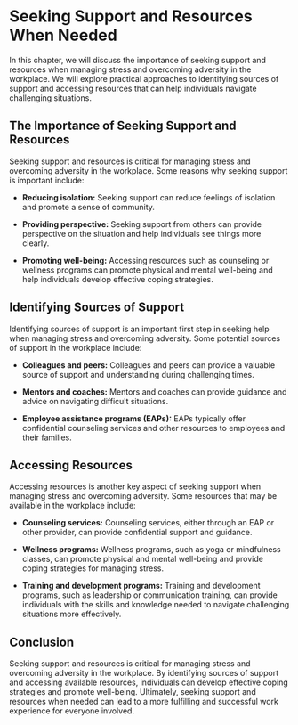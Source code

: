 Seeking Support and Resources When Needed
==============================================================================================

In this chapter, we will discuss the importance of seeking support and resources when managing stress and overcoming adversity in the workplace. We will explore practical approaches to identifying sources of support and accessing resources that can help individuals navigate challenging situations.

The Importance of Seeking Support and Resources
-----------------------------------------------

Seeking support and resources is critical for managing stress and overcoming adversity in the workplace. Some reasons why seeking support is important include:

* **Reducing isolation:** Seeking support can reduce feelings of isolation and promote a sense of community.

* **Providing perspective:** Seeking support from others can provide perspective on the situation and help individuals see things more clearly.

* **Promoting well-being:** Accessing resources such as counseling or wellness programs can promote physical and mental well-being and help individuals develop effective coping strategies.

Identifying Sources of Support
------------------------------

Identifying sources of support is an important first step in seeking help when managing stress and overcoming adversity. Some potential sources of support in the workplace include:

* **Colleagues and peers:** Colleagues and peers can provide a valuable source of support and understanding during challenging times.

* **Mentors and coaches:** Mentors and coaches can provide guidance and advice on navigating difficult situations.

* **Employee assistance programs (EAPs):** EAPs typically offer confidential counseling services and other resources to employees and their families.

Accessing Resources
-------------------

Accessing resources is another key aspect of seeking support when managing stress and overcoming adversity. Some resources that may be available in the workplace include:

* **Counseling services:** Counseling services, either through an EAP or other provider, can provide confidential support and guidance.

* **Wellness programs:** Wellness programs, such as yoga or mindfulness classes, can promote physical and mental well-being and provide coping strategies for managing stress.

* **Training and development programs:** Training and development programs, such as leadership or communication training, can provide individuals with the skills and knowledge needed to navigate challenging situations more effectively.

Conclusion
----------

Seeking support and resources is critical for managing stress and overcoming adversity in the workplace. By identifying sources of support and accessing available resources, individuals can develop effective coping strategies and promote well-being. Ultimately, seeking support and resources when needed can lead to a more fulfilling and successful work experience for everyone involved.
